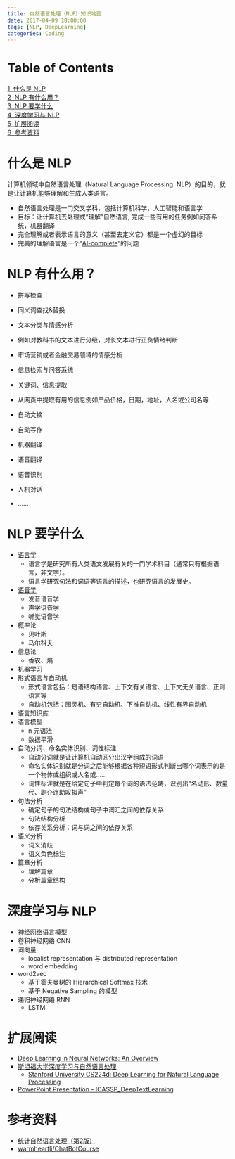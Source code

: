 ```yaml
---
title: 自然语言处理（NLP）知识地图
date: 2017-04-09 18:00:00
tags: [NLP, DeepLearning]
categories: Coding
---
```




# Table of Contents
 <p><div class="lev1 toc-item"><a href="#什么是-NLP" data-toc-modified-id="什么是-NLP-1"><span class="toc-item-num">1&nbsp;&nbsp;</span>什么是 NLP</a></div><div class="lev1 toc-item"><a href="#NLP-有什么用？" data-toc-modified-id="NLP-有什么用？-2"><span class="toc-item-num">2&nbsp;&nbsp;</span>NLP 有什么用？</a></div><div class="lev1 toc-item"><a href="#NLP-要学什么" data-toc-modified-id="NLP-要学什么-3"><span class="toc-item-num">3&nbsp;&nbsp;</span>NLP 要学什么</a></div><div class="lev1 toc-item"><a href="#深度学习与-NLP" data-toc-modified-id="深度学习与-NLP-4"><span class="toc-item-num">4&nbsp;&nbsp;</span>深度学习与 NLP</a></div><div class="lev1 toc-item"><a href="#扩展阅读" data-toc-modified-id="扩展阅读-5"><span class="toc-item-num">5&nbsp;&nbsp;</span>扩展阅读</a></div><div class="lev1 toc-item"><a href="#参考资料" data-toc-modified-id="参考资料-6"><span class="toc-item-num">6&nbsp;&nbsp;</span>参考资料</a></div>

# 什么是 NLP

计算机领域中自然语言处理（Natural Language Processing: NLP）的目的，就是让计算机能够理解和生成人类语言。  

- 自然语言处理是一门交叉学科，包括计算机科学，人工智能和语言学
- 目标：让计算机去处理或“理解”自然语言, 完成一些有用的任务例如问答系统，机器翻译
- 完全理解或者表示语言的意义（甚至去定义它）都是一个虚幻的目标
- 完美的理解语言是一个“[AI-complete](https://en.wikipedia.org/wiki/AI-complete)”的问题

# NLP 有什么用？

- 拼写检查
- 同义词查找&替换


- 文本分类与情感分析
 - 例如对教科书的文本进行分级，对长文本进行正负情绪判断
 - 市场营销或者金融交易领域的情感分析


- 信息检索与问答系统


- 关键词、信息提取
 - 从网页中提取有用的信息例如产品价格，日期，地址，人名或公司名等
- 自动文摘
- 自动写作


- 机器翻译
- 语音翻译


- 语音识别
- 人机对话


- ……

# NLP 要学什么

- [语言学](https://zh.wikipedia.org/zh-hans/%E8%AF%AD%E8%A8%80%E5%AD%A6)
  - 语言学是研究所有人类语文发展有关的一门学术科目（通常只有根据语言，非文字）。
  - 语言学研究句法和词语等语言的描述，也研究语言的发展史。
- [语音学](https://zh.wikipedia.org/zh-hans/%E8%AF%AD%E9%9F%B3%E5%AD%A6)
  - 发音语音学
  - 声学语音学
  - 听觉语音学
- 概率论
  - 贝叶斯
  - 马尔科夫
- 信息论
  - 香农、熵
- 机器学习
- 形式语言与自动机
  - 形式语言包括：短语结构语言、上下文有关语言、上下文无关语言、正则语言等
  - 自动机包括：图灵机、有穷自动机、下推自动机、线性有界自动机
- 语言知识库
- 语言模型
  - n 元语法
  - 数据平滑
- 自动分词、命名实体识别、词性标注
  - 自动分词就是让计算机自动区分出汉字组成的词语
  - 命名实体识别就是分词之后能够根据各种短语形式判断出哪个词表示的是一个物体或组织或人名或……
  - 词性标注就是在给定句子中判定每个词的语法范畴，识别出“名动形、数量代、副介连助叹拟声”
- 句法分析
  - 确定句子的句法结构或句子中词汇之间的依存关系
  - 句法结构分析
  - 依存关系分析：词与词之间的依存关系
- 语义分析
  - 词义消歧
  - 语义角色标注
- 篇章分析
  - 理解篇章
  - 分析篇章结构

# 深度学习与 NLP

- 神经网络语言模型
- 卷积神经网络 CNN
- 词向量
  - localist representation 与 distributed representation
  - word embedding
- word2vec
  - 基于霍夫曼树的 Hierarchical Softmax 技术
  - 基于 Negative Sampling 的模型
- 递归神经网络 RNN
  - LSTM

# 扩展阅读

- [Deep Learning in Neural Networks: An Overview](https://arxiv.org/pdf/1404.7828.pdf)
- [斯坦福大学深度学习与自然语言处理](http://www.52nlp.cn/%E6%96%AF%E5%9D%A6%E7%A6%8F%E5%A4%A7%E5%AD%A6%E6%B7%B1%E5%BA%A6%E5%AD%A6%E4%B9%A0%E4%B8%8E%E8%87%AA%E7%84%B6%E8%AF%AD%E8%A8%80%E5%A4%84%E7%90%86%E7%AC%AC%E4%B8%80%E8%AE%B2%E5%BC%95%E8%A8%80)
  - [Stanford University CS224d: Deep Learning for Natural Language Processing](http://cs224d.stanford.edu/index.html)
- [PowerPoint Presentation - ICASSP_DeepTextLearning](https://www.microsoft.com/en-us/research/wp-content/uploads/2016/02/ICASSP_DeepTextLearning_v07.pdf)

# 参考资料

- [统计自然语言处理（第2版）](https://book.douban.com/subject/25746399/)
- [warmheartli/ChatBotCourse](https://github.com/warmheartli/ChatBotCourse)
